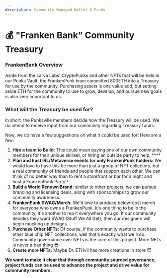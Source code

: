 ```yaml
---
description: Community Managed Wallet & Funds
---
```


# 💰 "Franken Bank" Community Treasury

### FrankenBank Overview

Aside from the Larva Labs' CryptoPunks and other NFTs that will be held in our Punks Vault, the FrankenPunk team committed 800ETH into a Treasury for use by the community. Purchasing assets is one value add, but setting aside ETH for the community to use to grow, develop, and pursue new goals is also very important to us.&#x20;

### What will the Treasury be used for?

In short, the Punksville members decide how the Treasury will be used. We do intend to receive input from our community regarding Treasury funds.&#x20;

Now, we do have a few suggestions on what it could be used for! Here are a few:

1. **Hire a team to Build:** This could mean paying one of our own community members for their unique skillset, or hiring an outside party to help.  ****&#x20;
2. **Plan and host IRL/Metaverse events for only FrankenPunk holders:** We would love to have this be more than just a group of NFT collectors, but a real community of friends and people that support each other. We can think of no better way than to rent a storefront or bar for a night and host a FrankenPunk Party!!&#x20;
3. **Build a World Renown Brand:** similar to other projects, we can pursue branding and licensing deals, along with sponsorships to grow our community awareness.&#x20;
4. **FrankenPunk SWAG/Merch:** We'd love to produce below-cost merch for everyone who owns a FrankenPunk. It's one thing to be in the community, it's another to rep it everywhere you go. If our community decides they want SWAG (Stuff We All Get), then our designers will begin mocking up designs.
5. **Purchase Other NFTs:** Of course, if the community wants to purchase other blue chip NFT collections, well that's exactly what we'll do. Community governance over NFTs is the core of this project. More NFTs is never a bad thing 😎
6. **Create more NFTs:** Maybe Dr. ETHvil has more creations in store 😈

**We want to make it clear that through community sourced governance, project funds can be used to advance the project and drive value for community members.**
